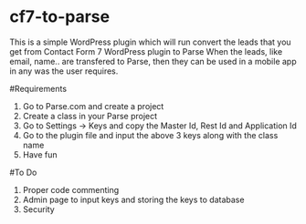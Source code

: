 # cf7-to-parse

This is a simple WordPress plugin which will run convert the leads that you get from Contact Form 7 WordPress plugin to Parse
When the leads, like email, name.. are transfered to Parse, then they can be used in a mobile app in any was the user requires.

#Requirements
1. Go to Parse.com and create a project
2. Create a class in your Parse project 
3. Go to Settings -> Keys and copy the Master Id, Rest Id and Application Id
4. Go to the plugin file and input the above 3 keys along with the class name
5. Have fun

#To Do
1. Proper code commenting
2. Admin page to input keys and storing the keys to database
3. Security
